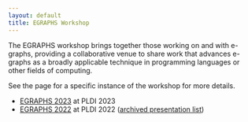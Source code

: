 ```yaml
---
layout: default
title: EGRAPHS Workshop
---
```


The EGRAPHS workshop brings together those working on and with e-graphs,
providing a collaborative venue to share work that advances e-graphs as
a broadly applicable technique in programming languages or other fields
of computing.

See the page for a specific instance of the workshop for more details.

-   [EGRAPHS 2023](https://pldi23.sigplan.org/home/egraphs-2023) at PLDI 2023
-   [EGRAPHS 2022](https://pldi22.sigplan.org/home/egraphs-2022) at PLDI 2022
    ([archived presentation list](2022.html))
